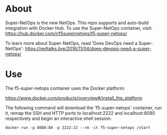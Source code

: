 # About
Super-NetOps is the new NetOps. This repo supports and auto-build integration
with Docker Hub. To use the Super-NetOps container, visit:
https://hub.docker.com/r/f5supernetops/f5-super-netops/

To learn more about Super-NetOps, read 'Does DevOps need a Super-NetOps': https://redtalks.live/2016/11/04/does-devops-need-a-super-netops/

# Use
The f5-super-netops container uses the Docker platform:

https://www.docker.com/products/overview#/install_the_platform

The following command will download the 'f5-super-netops' container, run it,
remap the SSH and HTTP ports to localhost:2222 and localhost:8080 respectively
and begin an interactive shell session:

`docker run -p 8080:80 -p 2222:22 --rm -it f5-super-netops /start`
